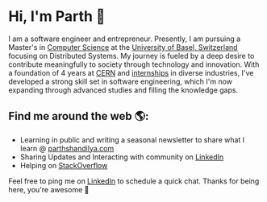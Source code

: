 # Hi, I'm Parth 👋 

I am a software engineer and entrepreneur. Presently, I am pursuing a Master's in [Computer Science](https://dmi.unibas.ch/de/studium/computer-science-informatik/master) at the [University of Basel, Switzerland](https://www.unibas.ch/en/University/About-University.html) focusing on Distributed Systems. My journey is fueled by a deep desire to contribute meaningfully to society through technology and innovation. With a foundation of 4 years at [CERN](https://home.cern) and [internships](https://www.parthshandilya.com/resume#internships) in diverse industries, I've developed a strong skill set in software engineering, which I'm now expanding through advanced studies and filling the knowledge gaps.

## Find me around the web 🌎:

- Learning in public and writing a seasonal newsletter to share what I learn @ [parthshandilya.com](https://www.parthshandilya.com/blog/)
- Sharing Updates and Interacting with community on [LinkedIn](https://www.linkedin.com/in/parths007)
- Helping on [StackOverflow](https://stackoverflow.com/users/7994074/parths007?tab=profile)

Feel free to ping me on [LinkedIn](https://www.linkedin.com/in/parths007) to schedule a quick chat. Thanks for being here, you're awesome 🙌
